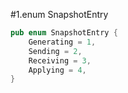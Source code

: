 #1.enum SnapshotEntry

```rust
pub enum SnapshotEntry {
    Generating = 1,
    Sending = 2,
    Receiving = 3,
    Applying = 4,
}
```